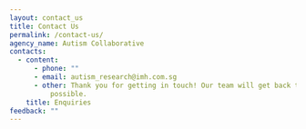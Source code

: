 ```yaml
---
layout: contact_us
title: Contact Us
permalink: /contact-us/
agency_name: Autism Collaborative
contacts:
  - content:
      - phone: ""
      - email: autism_research@imh.com.sg
      - other: Thank you for getting in touch! Our team will get back to you as soon as
          possible.
    title: Enquiries
feedback: ""
---
```

